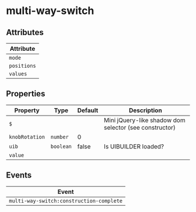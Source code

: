 # multi-way-switch

## Attributes

| Attribute   |
|-------------|
| `mode`      |
| `positions` |
| `values`    |

## Properties

| Property       | Type      | Default | Description                                      |
|----------------|-----------|---------|--------------------------------------------------|
| `$`            |           |         | Mini jQuery-like shadow dom selector (see constructor) |
| `knobRotation` | `number`  | 0       |                                                  |
| `uib`          | `boolean` | false   | Is UIBUILDER loaded?                             |
| `value`        |           |         |                                                  |

## Events

| Event                                    |
|------------------------------------------|
| `multi-way-switch:construction-complete` |
